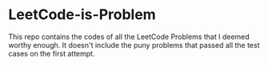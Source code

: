 # LeetCode-is-Problem
This repo contains the codes of all the LeetCode Problems that I deemed worthy enough. 
It doesn't include the puny problems that passed all the test cases on the first attempt. 
